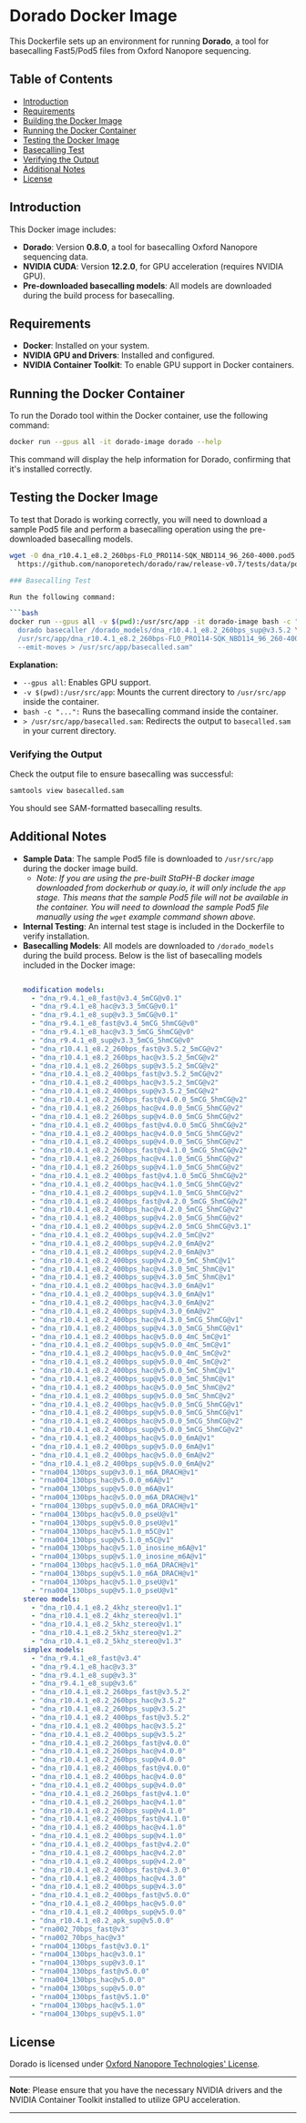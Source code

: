 # Dorado Docker Image

This Dockerfile sets up an environment for running **Dorado**, a tool for basecalling Fast5/Pod5 files from Oxford Nanopore sequencing.

## Table of Contents

- [Introduction](#introduction)
- [Requirements](#requirements)
- [Building the Docker Image](#building-the-docker-image)
- [Running the Docker Container](#running-the-docker-container)
- [Testing the Docker Image](#testing-the-docker-image)
- [Basecalling Test](#basecalling-test)
- [Verifying the Output](#verifying-the-output)
- [Additional Notes](#additional-notes)
- [License](#license)

## Introduction

This Docker image includes:

- **Dorado**: Version **0.8.0**, a tool for basecalling Oxford Nanopore sequencing data.
- **NVIDIA CUDA**: Version **12.2.0**, for GPU acceleration (requires NVIDIA GPU).
- **Pre-downloaded basecalling models**: All models are downloaded during the build process for basecalling.

## Requirements

- **Docker**: Installed on your system.
- **NVIDIA GPU and Drivers**: Installed and configured.
- **NVIDIA Container Toolkit**: To enable GPU support in Docker containers.

## Running the Docker Container

To run the Dorado tool within the Docker container, use the following command:

```bash
docker run --gpus all -it dorado-image dorado --help
```

This command will display the help information for Dorado, confirming that it's installed correctly.

## Testing the Docker Image

To test that Dorado is working correctly, you will need to download a sample Pod5 file and perform a basecalling operation using the pre-downloaded basecalling models.

```bash
wget -O dna_r10.4.1_e8.2_260bps-FLO_PRO114-SQK_NBD114_96_260-4000.pod5 \
  https://github.com/nanoporetech/dorado/raw/release-v0.7/tests/data/pod5/dna_r10.4.1_e8.2_260bps/dna_r10.4.1_e8.2_260bps-FLO_PRO114-SQK_NBD114_96_260-4000.pod5

### Basecalling Test

Run the following command:

```bash
docker run --gpus all -v $(pwd):/usr/src/app -it dorado-image bash -c "\
  dorado basecaller /dorado_models/dna_r10.4.1_e8.2_260bps_sup@v3.5.2 \
  /usr/src/app/dna_r10.4.1_e8.2_260bps-FLO_PRO114-SQK_NBD114_96_260-4000.pod5 \
  --emit-moves > /usr/src/app/basecalled.sam"
```

**Explanation:**

- `--gpus all`: Enables GPU support.
- `-v $(pwd):/usr/src/app`: Mounts the current directory to `/usr/src/app` inside the container.
- `bash -c "...":` Runs the basecalling command inside the container.
- `> /usr/src/app/basecalled.sam`: Redirects the output to `basecalled.sam` in your current directory.

### Verifying the Output

Check the output file to ensure basecalling was successful:

```bash
samtools view basecalled.sam
```

You should see SAM-formatted basecalling results.

## Additional Notes

- **Sample Data**: The sample Pod5 file is downloaded to `/usr/src/app` during the docker image build.
  - _Note: If you are using the pre-built StaPH-B docker image downloaded from dockerhub or quay.io, it will only include the `app` stage. This means that the sample Pod5 file will not be available in the container. You will need to download the sample Pod5 file manually using the `wget` example command shown above._
- **Internal Testing**: An internal test stage is included in the Dockerfile to verify installation.
- **Basecalling Models**: All models are downloaded to `/dorado_models` during the build process.
  Below is the list of basecalling models included in the Docker image:
  ```yaml

  modification models:
    - "dna_r9.4.1_e8_fast@v3.4_5mCG@v0.1"
    - "dna_r9.4.1_e8_hac@v3.3_5mCG@v0.1"
    - "dna_r9.4.1_e8_sup@v3.3_5mCG@v0.1"
    - "dna_r9.4.1_e8_fast@v3.4_5mCG_5hmCG@v0"
    - "dna_r9.4.1_e8_hac@v3.3_5mCG_5hmCG@v0"
    - "dna_r9.4.1_e8_sup@v3.3_5mCG_5hmCG@v0"
    - "dna_r10.4.1_e8.2_260bps_fast@v3.5.2_5mCG@v2"
    - "dna_r10.4.1_e8.2_260bps_hac@v3.5.2_5mCG@v2"
    - "dna_r10.4.1_e8.2_260bps_sup@v3.5.2_5mCG@v2"
    - "dna_r10.4.1_e8.2_400bps_fast@v3.5.2_5mCG@v2"
    - "dna_r10.4.1_e8.2_400bps_hac@v3.5.2_5mCG@v2"
    - "dna_r10.4.1_e8.2_400bps_sup@v3.5.2_5mCG@v2"
    - "dna_r10.4.1_e8.2_260bps_fast@v4.0.0_5mCG_5hmCG@v2"
    - "dna_r10.4.1_e8.2_260bps_hac@v4.0.0_5mCG_5hmCG@v2"
    - "dna_r10.4.1_e8.2_260bps_sup@v4.0.0_5mCG_5hmCG@v2"
    - "dna_r10.4.1_e8.2_400bps_fast@v4.0.0_5mCG_5hmCG@v2"
    - "dna_r10.4.1_e8.2_400bps_hac@v4.0.0_5mCG_5hmCG@v2"
    - "dna_r10.4.1_e8.2_400bps_sup@v4.0.0_5mCG_5hmCG@v2"
    - "dna_r10.4.1_e8.2_260bps_fast@v4.1.0_5mCG_5hmCG@v2"
    - "dna_r10.4.1_e8.2_260bps_hac@v4.1.0_5mCG_5hmCG@v2"
    - "dna_r10.4.1_e8.2_260bps_sup@v4.1.0_5mCG_5hmCG@v2"
    - "dna_r10.4.1_e8.2_400bps_fast@v4.1.0_5mCG_5hmCG@v2"
    - "dna_r10.4.1_e8.2_400bps_hac@v4.1.0_5mCG_5hmCG@v2"
    - "dna_r10.4.1_e8.2_400bps_sup@v4.1.0_5mCG_5hmCG@v2"
    - "dna_r10.4.1_e8.2_400bps_fast@v4.2.0_5mCG_5hmCG@v2"
    - "dna_r10.4.1_e8.2_400bps_hac@v4.2.0_5mCG_5hmCG@v2"
    - "dna_r10.4.1_e8.2_400bps_sup@v4.2.0_5mCG_5hmCG@v2"
    - "dna_r10.4.1_e8.2_400bps_sup@v4.2.0_5mCG_5hmCG@v3.1"
    - "dna_r10.4.1_e8.2_400bps_sup@v4.2.0_5mC@v2"
    - "dna_r10.4.1_e8.2_400bps_sup@v4.2.0_6mA@v2"
    - "dna_r10.4.1_e8.2_400bps_sup@v4.2.0_6mA@v3"
    - "dna_r10.4.1_e8.2_400bps_sup@v4.2.0_5mC_5hmC@v1"
    - "dna_r10.4.1_e8.2_400bps_hac@v4.3.0_5mC_5hmC@v1"
    - "dna_r10.4.1_e8.2_400bps_sup@v4.3.0_5mC_5hmC@v1"
    - "dna_r10.4.1_e8.2_400bps_hac@v4.3.0_6mA@v1"
    - "dna_r10.4.1_e8.2_400bps_sup@v4.3.0_6mA@v1"
    - "dna_r10.4.1_e8.2_400bps_hac@v4.3.0_6mA@v2"
    - "dna_r10.4.1_e8.2_400bps_sup@v4.3.0_6mA@v2"
    - "dna_r10.4.1_e8.2_400bps_hac@v4.3.0_5mCG_5hmCG@v1"
    - "dna_r10.4.1_e8.2_400bps_sup@v4.3.0_5mCG_5hmCG@v1"
    - "dna_r10.4.1_e8.2_400bps_hac@v5.0.0_4mC_5mC@v1"
    - "dna_r10.4.1_e8.2_400bps_sup@v5.0.0_4mC_5mC@v1"
    - "dna_r10.4.1_e8.2_400bps_hac@v5.0.0_4mC_5mC@v2"
    - "dna_r10.4.1_e8.2_400bps_sup@v5.0.0_4mC_5mC@v2"
    - "dna_r10.4.1_e8.2_400bps_hac@v5.0.0_5mC_5hmC@v1"
    - "dna_r10.4.1_e8.2_400bps_sup@v5.0.0_5mC_5hmC@v1"
    - "dna_r10.4.1_e8.2_400bps_hac@v5.0.0_5mC_5hmC@v2"
    - "dna_r10.4.1_e8.2_400bps_sup@v5.0.0_5mC_5hmC@v2"
    - "dna_r10.4.1_e8.2_400bps_hac@v5.0.0_5mCG_5hmCG@v1"
    - "dna_r10.4.1_e8.2_400bps_sup@v5.0.0_5mCG_5hmCG@v1"
    - "dna_r10.4.1_e8.2_400bps_hac@v5.0.0_5mCG_5hmCG@v2"
    - "dna_r10.4.1_e8.2_400bps_sup@v5.0.0_5mCG_5hmCG@v2"
    - "dna_r10.4.1_e8.2_400bps_hac@v5.0.0_6mA@v1"
    - "dna_r10.4.1_e8.2_400bps_sup@v5.0.0_6mA@v1"
    - "dna_r10.4.1_e8.2_400bps_hac@v5.0.0_6mA@v2"
    - "dna_r10.4.1_e8.2_400bps_sup@v5.0.0_6mA@v2"
    - "rna004_130bps_sup@v3.0.1_m6A_DRACH@v1"
    - "rna004_130bps_hac@v5.0.0_m6A@v1"
    - "rna004_130bps_sup@v5.0.0_m6A@v1"
    - "rna004_130bps_hac@v5.0.0_m6A_DRACH@v1"
    - "rna004_130bps_sup@v5.0.0_m6A_DRACH@v1"
    - "rna004_130bps_hac@v5.0.0_pseU@v1"
    - "rna004_130bps_sup@v5.0.0_pseU@v1"
    - "rna004_130bps_hac@v5.1.0_m5C@v1"
    - "rna004_130bps_sup@v5.1.0_m5C@v1"
    - "rna004_130bps_hac@v5.1.0_inosine_m6A@v1"
    - "rna004_130bps_sup@v5.1.0_inosine_m6A@v1"
    - "rna004_130bps_hac@v5.1.0_m6A_DRACH@v1"
    - "rna004_130bps_sup@v5.1.0_m6A_DRACH@v1"
    - "rna004_130bps_hac@v5.1.0_pseU@v1"
    - "rna004_130bps_sup@v5.1.0_pseU@v1"
  stereo models:
    - "dna_r10.4.1_e8.2_4khz_stereo@v1.1"
    - "dna_r10.4.1_e8.2_4khz_stereo@v1.1"
    - "dna_r10.4.1_e8.2_5khz_stereo@v1.1"
    - "dna_r10.4.1_e8.2_5khz_stereo@v1.2"
    - "dna_r10.4.1_e8.2_5khz_stereo@v1.3"
  simplex models:
    - "dna_r9.4.1_e8_fast@v3.4"
    - "dna_r9.4.1_e8_hac@v3.3"
    - "dna_r9.4.1_e8_sup@v3.3"
    - "dna_r9.4.1_e8_sup@v3.6"
    - "dna_r10.4.1_e8.2_260bps_fast@v3.5.2"
    - "dna_r10.4.1_e8.2_260bps_hac@v3.5.2"
    - "dna_r10.4.1_e8.2_260bps_sup@v3.5.2"
    - "dna_r10.4.1_e8.2_400bps_fast@v3.5.2"
    - "dna_r10.4.1_e8.2_400bps_hac@v3.5.2"
    - "dna_r10.4.1_e8.2_400bps_sup@v3.5.2"
    - "dna_r10.4.1_e8.2_260bps_fast@v4.0.0"
    - "dna_r10.4.1_e8.2_260bps_hac@v4.0.0"
    - "dna_r10.4.1_e8.2_260bps_sup@v4.0.0"
    - "dna_r10.4.1_e8.2_400bps_fast@v4.0.0"
    - "dna_r10.4.1_e8.2_400bps_hac@v4.0.0"
    - "dna_r10.4.1_e8.2_400bps_sup@v4.0.0"
    - "dna_r10.4.1_e8.2_260bps_fast@v4.1.0"
    - "dna_r10.4.1_e8.2_260bps_hac@v4.1.0"
    - "dna_r10.4.1_e8.2_260bps_sup@v4.1.0"
    - "dna_r10.4.1_e8.2_400bps_fast@v4.1.0"
    - "dna_r10.4.1_e8.2_400bps_hac@v4.1.0"
    - "dna_r10.4.1_e8.2_400bps_sup@v4.1.0"
    - "dna_r10.4.1_e8.2_400bps_fast@v4.2.0"
    - "dna_r10.4.1_e8.2_400bps_hac@v4.2.0"
    - "dna_r10.4.1_e8.2_400bps_sup@v4.2.0"
    - "dna_r10.4.1_e8.2_400bps_fast@v4.3.0"
    - "dna_r10.4.1_e8.2_400bps_hac@v4.3.0"
    - "dna_r10.4.1_e8.2_400bps_sup@v4.3.0"
    - "dna_r10.4.1_e8.2_400bps_fast@v5.0.0"
    - "dna_r10.4.1_e8.2_400bps_hac@v5.0.0"
    - "dna_r10.4.1_e8.2_400bps_sup@v5.0.0"
    - "dna_r10.4.1_e8.2_apk_sup@v5.0.0"
    - "rna002_70bps_fast@v3"
    - "rna002_70bps_hac@v3"
    - "rna004_130bps_fast@v3.0.1"
    - "rna004_130bps_hac@v3.0.1"
    - "rna004_130bps_sup@v3.0.1"
    - "rna004_130bps_fast@v5.0.0"
    - "rna004_130bps_hac@v5.0.0"
    - "rna004_130bps_sup@v5.0.0"
    - "rna004_130bps_fast@v5.1.0"
    - "rna004_130bps_hac@v5.1.0"
    - "rna004_130bps_sup@v5.1.0"
  ```

## License

Dorado is licensed under [Oxford Nanopore Technologies' License](https://github.com/nanoporetech/dorado/blob/master/LICENSE).


---

**Note**: Please ensure that you have the necessary NVIDIA drivers and the NVIDIA Container Toolkit installed to utilize GPU acceleration.

---
